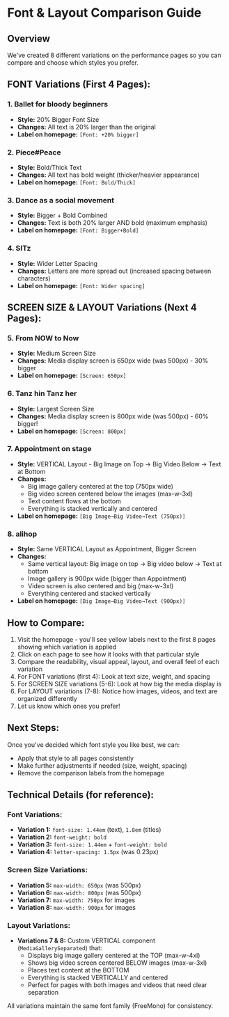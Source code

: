 # Font & Layout Comparison Guide

## Overview
We've created 8 different variations on the performance pages so you can compare and choose which styles you prefer.

## FONT Variations (First 4 Pages):

### 1. **Ballet for bloody beginners**
- **Style:** 20% Bigger Font Size
- **Changes:** All text is 20% larger than the original
- **Label on homepage:** `[Font: +20% bigger]`

### 2. **Piece#Peace**
- **Style:** Bold/Thick Text
- **Changes:** All text has bold weight (thicker/heavier appearance)
- **Label on homepage:** `[Font: Bold/Thick]`

### 3. **Dance as a social movement**
- **Style:** Bigger + Bold Combined
- **Changes:** Text is both 20% larger AND bold (maximum emphasis)
- **Label on homepage:** `[Font: Bigger+Bold]`

### 4. **SITz**
- **Style:** Wider Letter Spacing
- **Changes:** Letters are more spread out (increased spacing between characters)
- **Label on homepage:** `[Font: Wider spacing]`

## SCREEN SIZE & LAYOUT Variations (Next 4 Pages):

### 5. **From NOW to Now**
- **Style:** Medium Screen Size
- **Changes:** Media display screen is 650px wide (was 500px) - 30% bigger
- **Label on homepage:** `[Screen: 650px]`

### 6. **Tanz hin Tanz her**
- **Style:** Largest Screen Size
- **Changes:** Media display screen is 800px wide (was 500px) - 60% bigger!
- **Label on homepage:** `[Screen: 800px]`

### 7. **Appointment on stage**
- **Style:** VERTICAL Layout - Big Image on Top → Big Video Below → Text at Bottom
- **Changes:** 
  - Big image gallery centered at the top (750px wide)
  - Big video screen centered below the images (max-w-3xl)
  - Text content flows at the bottom
  - Everything is stacked vertically and centered
- **Label on homepage:** `[Big Image→Big Video→Text (750px)]`

### 8. **alihop**
- **Style:** Same VERTICAL Layout as Appointment, Bigger Screen
- **Changes:**
  - Same vertical layout: Big image on top → Big video below → Text at bottom
  - Image gallery is 900px wide (bigger than Appointment)
  - Video screen is also centered and big (max-w-3xl)
  - Everything centered and stacked vertically
- **Label on homepage:** `[Big Image→Big Video→Text (900px)]`

## How to Compare:

1. Visit the homepage - you'll see yellow labels next to the first 8 pages showing which variation is applied
2. Click on each page to see how it looks with that particular style
3. Compare the readability, visual appeal, layout, and overall feel of each variation
4. For FONT variations (first 4): Look at text size, weight, and spacing
5. For SCREEN SIZE variations (5-6): Look at how big the media display is
6. For LAYOUT variations (7-8): Notice how images, videos, and text are organized differently
7. Let us know which ones you prefer!

## Next Steps:

Once you've decided which font style you like best, we can:
- Apply that style to all pages consistently
- Make further adjustments if needed (size, weight, spacing)
- Remove the comparison labels from the homepage

## Technical Details (for reference):

### Font Variations:
- **Variation 1:** `font-size: 1.44em` (text), `1.8em` (titles)
- **Variation 2:** `font-weight: bold`
- **Variation 3:** `font-size: 1.44em` + `font-weight: bold`
- **Variation 4:** `letter-spacing: 1.5px` (was 0.23px)

### Screen Size Variations:
- **Variation 5:** `max-width: 650px` (was 500px)
- **Variation 6:** `max-width: 800px` (was 500px)
- **Variation 7:** `max-width: 750px` for images
- **Variation 8:** `max-width: 900px` for images

### Layout Variations:
- **Variations 7 & 8:** Custom VERTICAL component (`MediaGallerySeparated`) that:
  - Displays big image gallery centered at the TOP (max-w-4xl)
  - Shows big video screen centered BELOW images (max-w-3xl)
  - Places text content at the BOTTOM
  - Everything is stacked VERTICALLY and centered
  - Perfect for pages with both images and videos that need clear separation

All variations maintain the same font family (FreeMono) for consistency.
